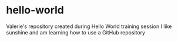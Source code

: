 # hello-world
Valerie's repository created during Hello World training session
I like sunshine and am learning how to use a GitHub repository

